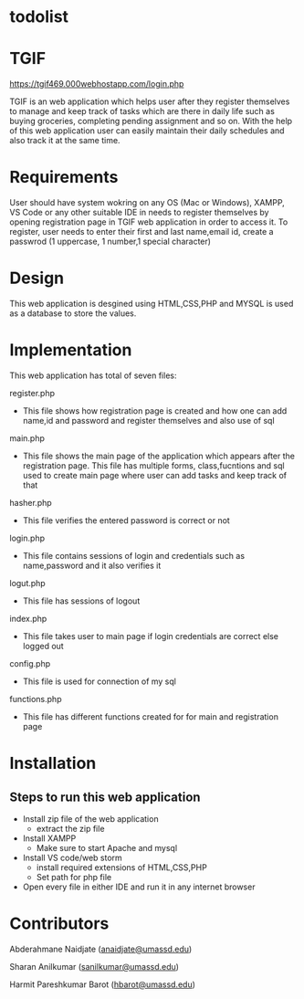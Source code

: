 # todolist

# TGIF

https://tgif469.000webhostapp.com/login.php

TGIF is an web application which helps user after they register themselves to manage and keep track of tasks which are there in daily life such as buying groceries, completing pending assignment and so on. With the help of this web application user can easily maintain their daily schedules and also track it at the same time.

# Requirements

User should have system wokring on any OS (Mac or Windows), XAMPP, VS Code or any other suitable IDE in needs to register themselves by opening registration page in TGIF web application in order to access it. To register, user needs to enter their first and last name,email id, create a passwrod (1 uppercase, 1 number,1 special character) 

# Design

This web application is desgined using HTML,CSS,PHP and MYSQL is used as a database to store the values.

# Implementation

This web application has total of seven files:

register.php 
- This file shows how registration page is created and how one can add name,id and password and register themselves and also use of sql

main.php
- This file shows the main page of the application which appears after the registration page. This file has multiple forms, class,fucntions and sql used to create main page where user can add tasks and keep track of that

hasher.php
- This file verifies the entered password is correct or not

login.php
- This file contains sessions of login and credentials such as name,password and it also verifies it 

logut.php
- This file has sessions of logout 

index.php
- This file takes user to main page if login credentials are correct else logged out

config.php
- This file is used for connection of my sql

functions.php
- This file has different functions created for for main and registration page

# Installation
Steps to run this web application
---
- Install zip file of the web application 
    - extract the zip file
- Install XAMPP
     - Make sure to start Apache and mysql
- Install VS code/web storm
    - install required extensions of HTML,CSS,PHP
    - Set path for php file
- Open every file in either IDE and run it in any internet browser

# Contributors
Abderahmane Naidjate (anaidjate@umassd.edu)

Sharan Anilkumar (sanilkumar@umassd.edu)

Harmit Pareshkumar Barot (hbarot@umassd.edu)
